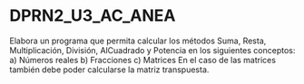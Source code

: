 # DPRN2_U3_AC_ANEA
 Elabora un programa que permita calcular los métodos Suma, Resta, Multiplicación, División, AlCuadrado y Potencia en los siguientes conceptos: a) Números reales b) Fracciones c) Matrices En el caso de las matrices también debe poder calcularse la matriz transpuesta.
